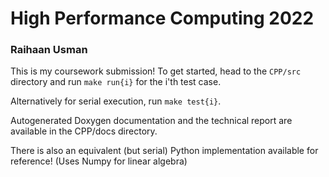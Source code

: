# High Performance Computing 2022
### Raihaan Usman

This is my coursework submission! To get started, head to the `CPP/src` directory and run `make run{i}` for the i'th test case.

Alternatively for serial execution, run `make test{i}`.

Autogenerated Doxygen documentation and the technical report are available in the CPP/docs directory.

There is also an equivalent (but serial) Python implementation available for reference! (Uses Numpy for linear algebra)
